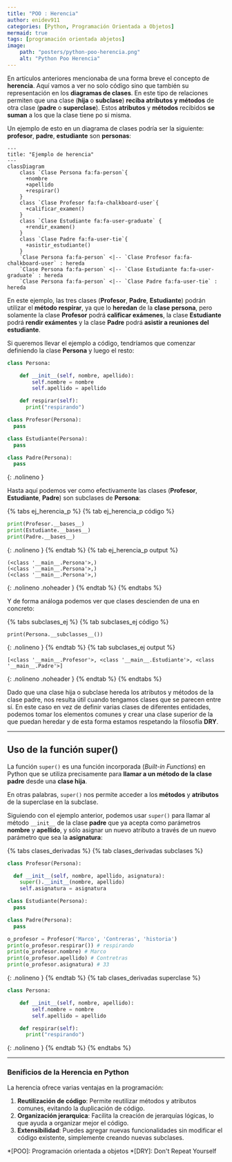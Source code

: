```yaml
---
title: "POO : Herencia"
author: enidev911
categories: [Python, Programación Orientada a Objetos]
mermaid: true
tags: [programación orientada abjetos]
image:
    path: "posters/python-poo-herencia.png"
    alt: "Python Poo Herencia"
---
```


En artículos anteriores mencionaba de una forma breve el concepto de **herencia**. Aquí vamos a ver no solo código sino que también su representación en los **diagramas de clases**. En este tipo de relaciones permiten que una clase (**hija** o **subclase**) **reciba atributos y métodos** de otra clase (**padre** o **superclase**). Estos **atributos** y **métodos** recibidos **se suman** a los que la clase tiene po si misma.

Un ejemplo de esto en un diagrama de clases podría ser la siguiente: **profesor**, **padre**, **estudiante** son **personas**:

```mermaid
---
title: "Ejemplo de herencia"
---
classDiagram
    class `Clase Persona fa:fa-person`{
      +nombre
      +apellido
      +respirar()
    }
    class `Clase Profesor fa:fa-chalkboard-user`{
      +calificar_examen()
    }
    class `Clase Estudiante fa:fa-user-graduate` {
      +rendir_examen()
    }
    class `Clase Padre fa:fa-user-tie`{
      +asistir_estudiante()
    }
    `Clase Persona fa:fa-person` <|-- `Clase Profesor fa:fa-chalkboard-user` : hereda
    `Clase Persona fa:fa-person` <|-- `Clase Estudiante fa:fa-user-graduate` : hereda
    `Clase Persona fa:fa-person` <|-- `Clase Padre fa:fa-user-tie` : hereda
```

En este ejemplo, las tres clases (**Profesor**, **Padre**, **Estudiante**) podrán utilizar el **método respirar**, ya que lo **heredan** de la **clase persona**, pero solamente la clase **Profesor** podrá **calificar exámenes**, la clase **Estudiante** podrá **rendir exámentes** y la clase **Padre** podrá **asistir a reuniones del estudiante**.


Si queremos llevar el ejemplo a código, tendríamos que comenzar definiendo la clase **Persona** y luego el resto:

```py
class Persona:

    def __init__(self, nombre, apellido):
        self.nombre = nombre
        self.apellido = apellido

    def respirar(self):
      print("respirando")

class Profesor(Persona):
  pass

class Estudiante(Persona):
  pass

class Padre(Persona):
  pass
```
{: .nolineno }

Hasta aquí podemos ver como efectivamente las clases (**Profesor**, **Estudiante**, **Padre**) son subclases de **Persona**:

{% tabs ej_herencia_p %}
{% tab ej_herencia_p código %}
```python
print(Profesor.__bases__)
print(Estudiante.__bases__)
print(Padre.__bases__)
```
{: .nolineno }
{% endtab %}
{% tab ej_herencia_p output %}
```
(<class '__main__.Persona'>,)
(<class '__main__.Persona'>,)
(<class '__main__.Persona'>,)
```
{: .nolineno .noheader }
{% endtab %}
{% endtabs %}

Y de forma análoga podemos ver que clases descienden de una en concreto:

{% tabs subclases_ej %}
{% tab subclases_ej código %}
```
print(Persona.__subclasses__())
```
{: .nolineno }
{% endtab %}
{% tab subclases_ej output %}
```
[<class '__main__.Profesor'>, <class '__main__.Estudiante'>, <class '__main__.Padre'>]
```
{: .nolineno .noheader }
{% endtab %}
{% endtabs %}

Dado que una clase hija o subclase hereda los atributos y métodos de la clase padre, nos resulta útil cuando tengamos clases que se parecen entre sí. En este caso en vez de definir varias clases de diferentes entidades, podemos tomar los elementos comunes y crear una clase superior de la que puedan heredar y de esta forma estamos respetando la filosofía **DRY**.

---

## Uso de la función super()

La función `super()` es una función incorporada (*Built-in Functions*) en Python que se utiliza precisamente para **llamar a un método de la clase padre** desde una **clase hija**.

En otras palabras, `super()` nos permite acceder a los **métodos** y **atributos** de la superclase en la subclase.


Siguiendo con el ejemplo anterior, podemos usar `super()` para llamar al método `__init__` de la clase **padre** que ya acepta como parámetros **nombre** y **apellido**, y sólo asignar un nuevo atributo a través de un nuevo parámetro que sea la **asignatura**:

{% tabs clases_derivadas %}
{% tab clases_derivadas subclases %}
```py
class Profesor(Persona):

  def __init__(self, nombre, apellido, asignatura):
    super().__init__(nombre, apellido)
    self.asignatura = asignatura

class Estudiante(Persona):
  pass

class Padre(Persona):
  pass

o_profesor = Profesor('Marco', 'Contreras', 'historia')
print(o_profesor.respirar()) # respirando
print(o_profesor.nombre) # Marco
print(o_profesor.apellido) # Contretras
print(o_profesor.asignatura) # 33
```
{: .nolineno }
{% endtab %}
{% tab clases_derivadas superclase %}
```python
class Persona:

    def __init__(self, nombre, apellido):
        self.nombre = nombre
        self.apellido = apellido

    def respirar(self):
      print("respirando")
```
{: .nolineno }
{% endtab %}
{% endtabs %}

---

### Benificios de la Herencia en Python

La herencia ofrece varias ventajas en la programación:

1. **Reutilización de código**: Permite reutilizar métodos y atributos comunes, evitando la duplicación de código.
2. **Organización jerarquica**: Facilita la creación de jerarquías lógicas, lo que ayuda a organizar mejor el código.
3. **Extensibilidad**: Puedes agregar nuevas funcionalidades sin modificar el código existente, simplemente creando nuevas subclases.

*[POO]: Programación orientada a objetos
*[DRY]: Don't Repeat Yourself
